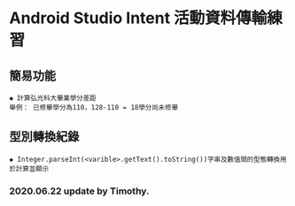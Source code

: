 # Android Studio Intent 活動資料傳輸練習
## 簡易功能
    ◆ 計算弘光科大畢業學分差距
    舉例： 已修畢學分為110，128-110 = 18學分尚未修畢
## 型別轉換紀錄 
    ◆ Integer.parseInt(<varible>.getText().toString())字串及數值間的型態轉換用於計算並顯示
    
### 2020.06.22 update by Timothy.